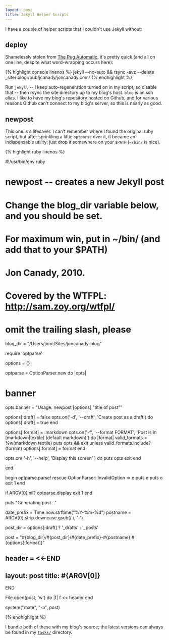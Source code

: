 ```yaml
---
layout: post
title: Jekyll Helper Scripts
---
```

 
I have a couple of helper scripts that I couldn't use Jekyll without:

## deploy

Shamelessly stolen from [The Pug Automatic](http://henrik.nyh.se/), it's pretty quick (and all on one line, despite what word-wrapping occurs here):

{% highlight console linenos %}
jekyll --no-auto && rsync -avz --delete _site/ blog:/pub/jcanady/joncanady.com/
{% endhighlight %}

Run `jekyll` -- I keep auto-regeneration turned on in my script, so disable that -- then rsync the site directory up to my blog's host. `blog` is an ssh alias. I like to have my blog's repository hosted on Github, and for various reasons Github can't connect to my blog's server, so this is nearly as good.

## newpost

This one is a lifesaver. I can't remember where I found the original ruby script, but after sprinkling a little `optparse` over it, it became an indispensable utility; just drop it somewhere on your `$PATH` (`~/bin/` is nice).

{% highlight ruby linenos %}

#!/usr/bin/env ruby

###
# newpost -- creates a new Jekyll post
# Change the blog_dir variable below, and you should be set.
# For maximum win, put in ~/bin/ (and add that to your $PATH)
#
# Jon Canady, 2010. 
# Covered by the WTFPL: http://sam.zoy.org/wtfpl/
###

# omit the trailing slash, please
blog_dir = "/Users/jonc/Sites/joncanady-blog" 


require 'optparse'

options = {}

optparse = OptionParser.new do |opts|

  # banner
  opts.banner = "Usage: newpost [options] \"title of post\""

  options[:draft] = false
  opts.on('-d', '--draft', 'Create post as a draft') do 
    options[:draft] = true
  end

  options[:format] = :markdown
  opts.on('-f', '--format FORMAT', 'Post is in [markdown|textile] (default markdown)') do |format|
    valid_formats = %w(markdown textile)
    puts opts && exit unless valid_formats.include?(format)
    options[:format] = format
  end

  opts.on( '-h', '--help', 'Display this screen' ) do
    puts opts
    exit
  end

end



begin
optparse.parse!
rescue OptionParser::InvalidOption => e
  puts e
  puts o
  exit 1
end
 
if ARGV[0].nil?
  optparse.display
  exit 1
end

puts "Generating post..."

date_prefix = Time.now.strftime("%Y-%m-%d")
postname = ARGV[0].strip.downcase.gsub(/ /, '-')

post_dir = options[:draft] ? '_drafts' : '_posts'

post = "#{blog_dir}/#{post_dir}/#{date_prefix}-#{postname}.#{options[:format]}"
 
header = <<-END
---
layout: post
title: #{ARGV[0]}
---
 
END
 
File.open(post, 'w') do |f|
  f << header
end
 
system("mate", "-a", post)


{% endhighlight %}

I bundle both of these with my blog's source; the latest versions can always be found in my [`tasks/`](http://github.com/joncanady/joncanady.com/tree/master/tasks) directory.